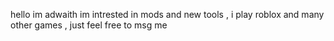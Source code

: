 hello im adwaith im intrested in mods and new tools , i play roblox and many other games , just feel free to msg me
